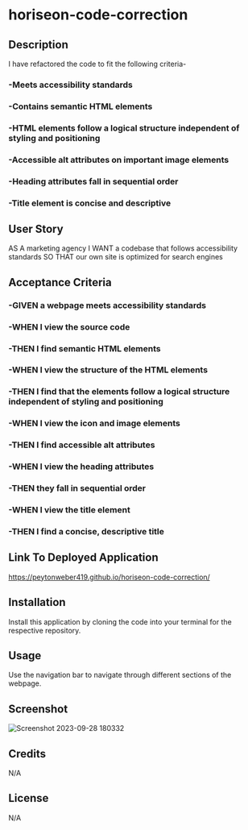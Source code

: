 # horiseon-code-correction

## Description
I have refactored the code to fit the following criteria-
### -Meets accessibility standards
### -Contains semantic HTML elements
### -HTML elements follow a logical structure independent of styling and positioning
### -Accessible alt attributes on important image elements
### -Heading attributes fall in sequential order
### -Title element is concise and descriptive
 
## User Story
AS A marketing agency
I WANT a codebase that follows accessibility standards
SO THAT our own site is optimized for search engines

## Acceptance Criteria
### -GIVEN a webpage meets accessibility standards
### -WHEN I view the source code
### -THEN I find semantic HTML elements
### -WHEN I view the structure of the HTML elements
### -THEN I find that the elements follow a logical structure independent of styling and positioning
### -WHEN I view the icon and image elements
### -THEN I find accessible alt attributes
### -WHEN I view the heading attributes
### -THEN they fall in sequential order
### -WHEN I view the title element
### -THEN I find a concise, descriptive title

## Link To Deployed Application
https://peytonweber419.github.io/horiseon-code-correction/

## Installation
Install this application by cloning the code into your terminal for the respective repository.

## Usage
Use the navigation bar to navigate through different sections of the webpage.

## Screenshot
![Screenshot 2023-09-28 180332](https://github.com/peytonweber419/horiseon-code-correction/assets/144742645/f10a1863-e4f9-477b-9ccd-0f89cd68e272)

## Credits
N/A

## License
N/A
